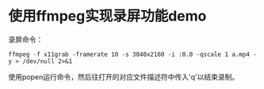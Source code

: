 # 使用ffmpeg实现录屏功能demo

录屏命令：

```
ffmpeg -f x11grab -framerate 10 -s 3840x2160 -i :0.0 -qscale 1 a.mp4 -y > /dev/null 2>&1
```

使用popen运行命令，然后往打开的对应文件描述符中传入'q'以结束录制。
